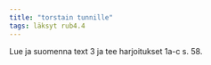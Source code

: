 ```yaml
---
title: "torstain tunnille"
tags: läksyt rub4.4
---
```


Lue ja suomenna text 3 ja tee harjoitukset 1a-c s. 58.